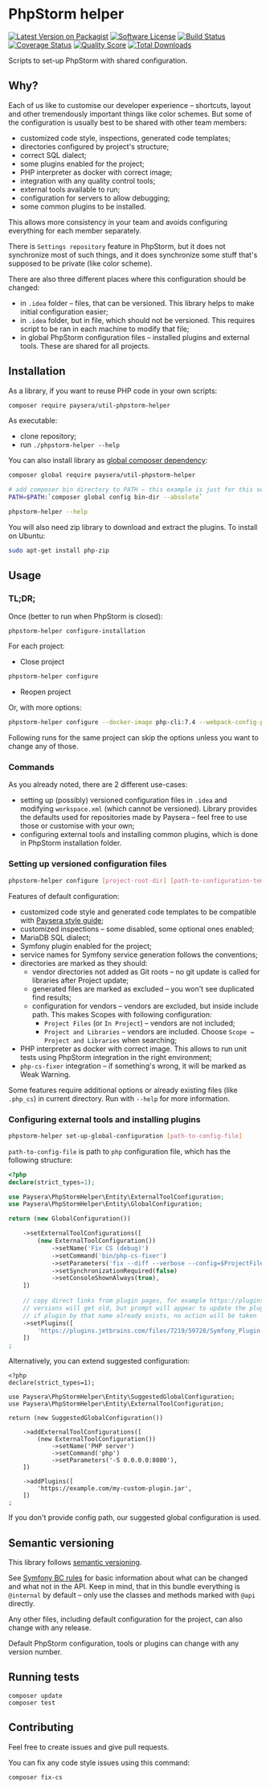 # PhpStorm helper

[![Latest Version on Packagist][ico-version]][link-packagist]
[![Software License][ico-license]](LICENSE)
[![Build Status][ico-travis]][link-travis]
[![Coverage Status][ico-scrutinizer]][link-scrutinizer]
[![Quality Score][ico-code-quality]][link-code-quality]
[![Total Downloads][ico-downloads]][link-downloads]

Scripts to set-up PhpStorm with shared configuration.

## Why?

Each of us like to customise our developer experience – shortcuts, layout and other tremendously important things like
color schemes. But some of the configuration is usually best to be shared with other team members:
* customized code style, inspections, generated code templates;
* directories configured by project's structure;
* correct SQL dialect;
* some plugins enabled for the project;
* PHP interpreter as docker with correct image;
* integration with any quality control tools;
* external tools available to run;
* configuration for servers to allow debugging;
* some common plugins to be installed.

This allows more consistency in your team and avoids configuring everything for each member separately.

There is `Settings repository` feature in PhpStorm, but it does not synchronize most of such things, and it does
synchronize some stuff that's supposed to be private (like color scheme).

There are also three different places where this configuration should be changed:
* in `.idea` folder – files, that can be versioned. This library helps to make initial configuration easier;
* in `.idea` folder, but in file, which should not be versioned. This requires script to be ran in each machine
to modify that file;
* in global PhpStorm configuration files – installed plugins and external tools. These are shared for all projects.

## Installation

As a library, if you want to reuse PHP code in your own scripts:

```bash
composer require paysera/util-phpstorm-helper
```

As executable:
* clone repository;
* run `./phpstorm-helper --help`

You can also install library as [global composer dependency](https://getcomposer.org/doc/03-cli.md#global):
```bash
composer global require paysera/util-phpstorm-helper

# add composer bin directory to PATH – this example is just for this session
PATH=$PATH:`composer global config bin-dir --absolute`

phpstorm-helper --help
```

You will also need zip library to download and extract the plugins. To install on Ubuntu:
```bash
sudo apt-get install php-zip
```

## Usage

### TL;DR;

Once (better to run when PhpStorm is closed):
```bash
phpstorm-helper configure-installation
```

For each project:
- Close project
```bash
phpstorm-helper configure
```
- Reopen project

Or, with more options:
```bash
phpstorm-helper configure --docker-image php-cli:7.4 --webpack-config-path config/webpack.js --server project-url-address.docker:80@/project-path-inside/container
```

Following runs for the same project can skip the options unless you want to change any of those.

### Commands

As you already noted, there are 2 different use-cases:
* setting up (possibly) versioned configuration files in `.idea` and modifying `workspace.xml` 
(which cannot be versioned). Library provides the defaults used for repositories made by Paysera – feel free 
to use those or customise with your own;
* configuring external tools and installing common plugins, which is done in PhpStorm installation folder.

### Setting up versioned configuration files

```bash
phpstorm-helper configure [project-root-dir] [path-to-configuration-template-structure]
```

Features of default configuration:
* customized code style and generated code templates to be compatible with
[Paysera style guide](https://github.com/paysera/php-style-guide);
* customized inspections – some disabled, some optional ones enabled;
* MariaDB SQL dialect;
* Symfony plugin enabled for the project;
* service names for Symfony service generation follows the conventions;
* directories are marked as they should:
  * vendor directories not added as Git roots – no git update is called for libraries after Project update;
  * generated files are marked as excluded – you won't see duplicated find results;
  * configuration for vendors – vendors are excluded, but inside include path. This makes Scopes with following
  configuration:
    * `Project Files` (or `In Project`) – vendors are not included;
    * `Project and Libraries` – vendors are included. Choose `Scope → Project and Libraries` when searching;
* PHP interpreter as docker with correct image. This allows to run unit tests using PhpStorm integration in the right
environment;
* `php-cs-fixer` integration – if something's wrong, it will be marked as Weak Warning.

Some features require additional options or already existing files (like `.php_cs`) in current directory.
Run with `--help` for more information.

### Configuring external tools and installing plugins

```bash
phpstorm-helper set-up-global-configuration [path-to-config-file]
```

`path-to-config-file` is path to `php` configuration file, which has the following structure:
```php
<?php
declare(strict_types=1);

use Paysera\PhpStormHelper\Entity\ExternalToolConfiguration;
use Paysera\PhpStormHelper\Entity\GlobalConfiguration;

return (new GlobalConfiguration())

    ->setExternalToolConfigurations([
        (new ExternalToolConfiguration())
            ->setName('Fix CS (debug)')
            ->setCommand('bin/php-cs-fixer')
            ->setParameters('fix --diff --verbose --config=$ProjectFileDir$/.php_cs --dry-run "$FilePath$"')
            ->setSynchronizationRequired(false)
            ->setConsoleShownAlways(true),
    ])
    
    // copy direct links from plugin pages, for example https://plugins.jetbrains.com/plugin/7219-symfony-plugin
    // versions will get old, but prompt will appear to update the plugin
    // if plugin by that name already exists, no action will be taken
    ->setPlugins([
        'https://plugins.jetbrains.com/files/7219/59728/Symfony_Plugin-0.17.171.zip',
    ])
;

```

Alternatively, you can extend suggested configuration:
```
<?php
declare(strict_types=1);

use Paysera\PhpStormHelper\Entity\SuggestedGlobalConfiguration;
use Paysera\PhpStormHelper\Entity\ExternalToolConfiguration;

return (new SuggestedGlobalConfiguration())

    ->addExternalToolConfigurations([
        (new ExternalToolConfiguration())
            ->setName('PHP server')
            ->setCommand('php')
            ->setParameters('-S 0.0.0.0:8080'),
    ])
    
    ->addPlugins([
        'https://example.com/my-custom-plugin.jar',
    ])
;
```

If you don't provide config path, our suggested global configuration is used.

## Semantic versioning

This library follows [semantic versioning](http://semver.org/spec/v2.0.0.html).

See [Symfony BC rules](https://symfony.com/doc/current/contributing/code/bc.html) for basic information
about what can be changed and what not in the API. Keep in mind, that in this bundle everything is
`@internal` by default – only use the classes and methods marked with `@api` directly.

Any other files, including default configuration for the project, can also change with any release.

Default PhpStorm configuration, tools or plugins can change with any version number.

## Running tests

```
composer update
composer test
```

## Contributing

Feel free to create issues and give pull requests.

You can fix any code style issues using this command:
```
composer fix-cs
```

[ico-version]: https://img.shields.io/packagist/v/paysera/util-phpstorm-helper.svg?style=flat-square
[ico-license]: https://img.shields.io/badge/license-MIT-brightgreen.svg?style=flat-square
[ico-travis]: https://img.shields.io/travis/paysera/util-phpstorm-helper/master.svg?style=flat-square
[ico-scrutinizer]: https://img.shields.io/scrutinizer/coverage/g/paysera/util-phpstorm-helper.svg?style=flat-square
[ico-code-quality]: https://img.shields.io/scrutinizer/g/paysera/util-phpstorm-helper.svg?style=flat-square
[ico-downloads]: https://img.shields.io/packagist/dt/paysera/util-phpstorm-helper.svg?style=flat-square

[link-packagist]: https://packagist.org/packages/paysera/util-phpstorm-helper
[link-travis]: https://travis-ci.org/paysera/util-phpstorm-helper
[link-scrutinizer]: https://scrutinizer-ci.com/g/paysera/util-phpstorm-helper/code-structure
[link-code-quality]: https://scrutinizer-ci.com/g/paysera/util-phpstorm-helper
[link-downloads]: https://packagist.org/packages/paysera/util-phpstorm-helper
